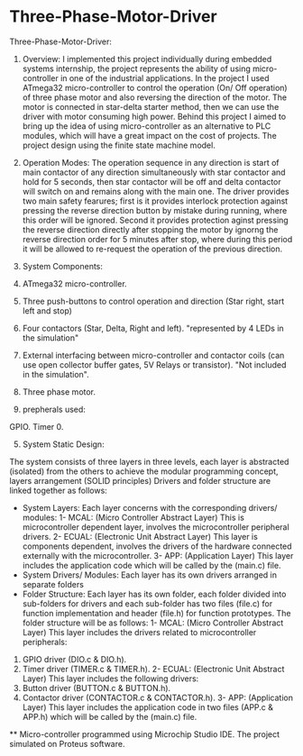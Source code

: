 # Three-Phase-Motor-Driver

Three-Phase-Motor-Driver:

1. Overview:
I implemented this project individually during embedded systems internship, the project represents the ability of using micro-controller in one of the industrial applications. In the project I used ATmega32 micro-controller to control the operation (On/ Off operation) of three phase motor and also reversing the direction of the motor. The motor is connected in star-delta starter method, then we can use the driver with motor consuming high power. Behind this project I aimed to bring up the idea of using micro-controller as an alternative to PLC modules, which will have a great impact on the cost of projects. The project design using the finite state machine model.

2. Operation Modes: 
The operation sequence in any direction is start of main contactor of any direction simultaneously with star contactor and hold for 5 seconds, then star contactor will be off and delta contactor will switch on and remains along with the main one. The driver provides two main safety fearures; first is it provides interlock protection against pressing the reverse direction button by mistake during running, where this order will be ignored. Second it provides protection aginst pressing the reverse direction directly after stopping the motor by ignorng the reverse direction order for 5 minutes after stop, where during this period it will be allowed to re-request the operation of the previous direction.

3. System Components:
1. ATmega32 micro-controller.
2. Three push-buttons to control operation and direction (Star right, start left and stop)
3. Four contactors (Star, Delta, Right and left). "represented by 4 LEDs in the simulation"
4. External interfacing between micro-controller and contactor coils (can use open collector buffer gates, 5V Relays or transistor). "Not included in the simulation".
5. Three phase motor.

4. prepherals used:

GPIO.
Timer 0.

5. System Static Design: 

The system consists of three layers in three levels, each layer is abstracted (isolated) from the others to achieve the modular programming concept, layers arrangement (SOLID principles)
Drivers and folder structure are linked together as follows: 
- System Layers: 
Each layer concerns with the corresponding drivers/ modules: 
1- MCAL: (Micro Controller Abstract Layer) 
This is microcontroller dependent layer, involves the microcontroller peripheral drivers. 
2- ECUAL: (Electronic Unit Abstract Layer) 
This layer is components dependent, involves the drivers of the hardware connected externally with the microcontroller. 
3- APP: (Application Layer) 
This layer includes the application code which will be called by the (main.c) file. 
- System Drivers/ Modules: 
Each layer has its own drivers arranged in separate folders 
- Folder Structure: 
Each layer has its own folder, each folder divided into sub-folders for drivers and each sub-folder has two files (file.c) for function implementation and header (file.h) for function prototypes. The folder structure will be as follows: 
1- MCAL: (Micro Controller Abstract Layer) 
This layer includes the drivers related to microcontroller peripherals: 
1. GPIO driver (DIO.c & DIO.h). 
2. Timer driver (TIMER.c & TIMER.h). 
2- ECUAL: (Electronic Unit Abstract Layer) 
This layer includes the following drivers: 
1. Button driver (BUTTON.c & BUTTON.h). 
2. Contactor driver (CONTACTOR.c & CONTACTOR.h). 
3- APP: (Application Layer) 
This layer includes the application code in two files (APP.c & APP.h) which will be called by the (main.c) file. 

** Micro-controller programmed using Microchip Studio IDE. The project simulated on Proteus software.

